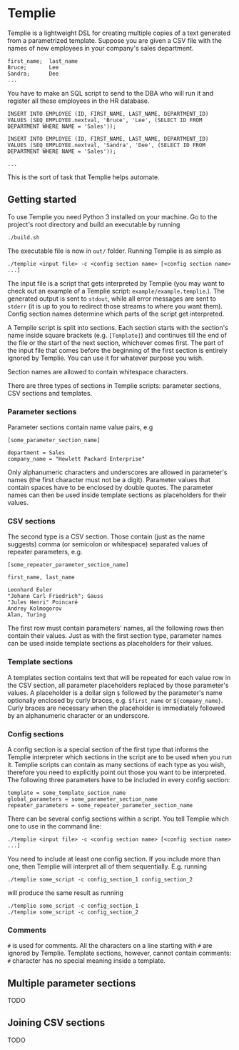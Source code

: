 # Templie

Templie is a lightweight DSL for creating multiple copies of a text generated from a parametrized template.
Suppose you are given a CSV file with the names of new employees in your company's sales department.

```
first_name;  last_name
Bruce;       Lee
Sandra;      Dee
...
```

You have to make an SQL script to send to the DBA who will run it and register all these employees
in the HR database.

```
INSERT INTO EMPLOYEE (ID, FIRST_NAME, LAST_NAME, DEPARTMENT_ID)
VALUES (SEQ_EMPLOYEE.nextval, 'Bruce', 'Lee', (SELECT ID FROM DEPARTMENT WHERE NAME = 'Sales'));

INSERT INTO EMPLOYEE (ID, FIRST_NAME, LAST_NAME, DEPARTMENT_ID)
VALUES (SEQ_EMPLOYEE.nextval, 'Sandra', 'Dee', (SELECT ID FROM DEPARTMENT WHERE NAME = 'Sales'));

...
```

This is the sort of task that Templie helps automate.

## Getting started

To use Templie you need Python 3 installed on your machine.
Go to the project's root directory and build an executable by running

```
./build.sh
```

The executable file is now in `out/` folder. Running Templie is as simple as

```
./templie <input file> -c <config section name> [<config section name> ...]
```

The input file is a script that gets interpreted by Templie (you may want to check out an example of a Templie
script: `example/example.templie`.). The generated output is sent to `stdout`,
while all error messages are sent to `stderr` (it is up to you to redirect those streams to where you want them).
Config section names determine which parts of the script get interpreted.

A Templie script is split into sections. Each section starts with the
section's name inside square brackets (e.g. `[Template]`) and continues till
the end of the file or the start of the next section, whichever comes first.
The part of the input file that comes before the beginning of the first section is
entirely ignored by Templie. You can use it for whatever purpose you wish.

Section names are allowed to contain whitespace characters.

There are three types of sections in Templie scripts: parameter sections, CSV sections and templates.

### Parameter sections

Parameter sections contain name value pairs, e.g

```
[some_parameter_section_name]

department = Sales
company_name = "Hewlett Packard Enterprise"
```

Only alphanumeric characters and underscores are allowed in parameter's names (the first character must not be a digit).
Parameter values that contain spaces have to be enclosed by double quotes.
The parameter names can then be used inside template sections as placeholders for their values.

### CSV sections

The second type is a CSV section. Those contain (just as the name suggests) comma (or semicolon or whitespace)
separated values of repeater parameters, e.g.

```
[some_repeater_parameter_section_name]

first_name, last_name

Leonhard Euler
"Johann Carl Friedrich"; Gauss
"Jules Henri" Poincaré
Andrey Kolmogorov
Alan, Turing
```

The first row must contain parameters' names, all the following rows then contain their values. Just as with
the first section type, parameter names can be used inside template sections as placeholders for their values.

### Template sections

A templates section contains text that will be repeated for each value row in the CSV section, all parameter
placeholders replaced by those parameter's values. A placeholder is a dollar sign `$` followed by the
parameter's name optionally enclosed by curly braces, e.g. `$first_name` or `${company_name}`.
Curly braces are necessary when the placeholder is immediately followed by an alphanumeric character or an underscore.

### Config sections

A config section is a special section of the first type that informs the Templie interpreter which sections in the script are
to be used when you run it. Templie scripts can contain as many sections of each type as you wish, therefore you need to
explicitly point out those you want to be interpreted. The following three parameters have to be included
in every config section:

```
template = some_template_section_name
global_parameters = some_parameter_section_name
repeater_parameters = some_repeater_parameter_section_name
```

There can be several config sections within a script. You tell Templie which one to use in the command line:
```
./templie <input file> -c <config section name> [<config section name> ...]
```

You need to include at least one config section. If you include more than one, then Templie will interpret all
of them sequentially. E.g. running

```
./templie some_script -c config_section_1 config_section_2
```

will produce the same result as running

```
./templie some_script -c config_section_1
./templie some_script -c config_section_2
```

### Comments

`#` is used for comments. All the characters on a line starting with `#` are ignored by Templie. Template sections,
however, cannot contain comments: `#` character has no special meaning inside a template.

## Multiple parameter sections

TODO

## Joining CSV sections

TODO